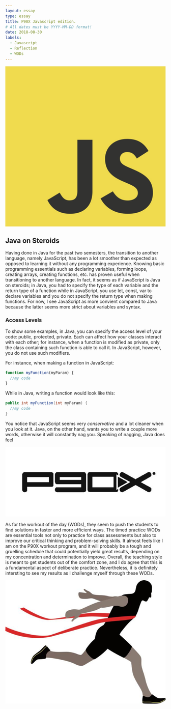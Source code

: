 ```yaml
---
layout: essay
type: essay
title: P90X Javascript edition.
# All dates must be YYYY-MM-DD format!
date: 2018-08-30
labels:
  - Javascript
  - Reflection
  - WODs
---
```


<img class="ui tiny left floated image" src="../images/javascript.jpg">

## Java on Steroids

Having done in Java for the past two semesters, the transition to another language, namely JavaScript, has been a lot smoother than expected as opposed to learning it without any programming experience. Knowing basic programming essentials such as declaring variables, forming loops, creating arrays, creating functions, etc. has proven useful when transitioning to another language. In fact, it seems as if JavaScript is Java on steroids; in Java, you had to specify the type of each variable and the return type of a function while in JavaScript, you use let, const, var to declare variables and you do not specify the return type when making functions. For now, I see JavaScript as more convient compared to Java because the latter seems more strict about variables and syntax.

### Access Levels

To show some examples, in Java, you can specify the access level of your code: public, protected, private. Each can affect how your classes interact with each other; for instance, when a function is modified as private, only the class containing such function is able to call it. In JavaScript, however, you do not use such modifiers. 

For instance, when making a function in JavaScript:

```javascript
function myFunction(myParam) {
  //my code
}
```
While in Java, writing a function would look like this:

```java
public int myFunction(int myParam) {
  //my code
}
```
You notice that JavaScript seems very *conservative* and a lot cleaner when you look at it. Java, on the other hand, wants you to write a couple more words, otherwise it will constantly nag you. Speaking of nagging, Java does feel 

<img class="ui small left floated image" src="../images/p90x.jpg">

As for the workout of the day (WODs), they seem to push the students to find solutions in faster and more efficient ways. The timed practice WODs are essential tools not only to practice for class assessments but also to improve our critical thinking and problem-solving skills. It almost feels like I am on the P90X workout program, and it will probably be a tough and gruelling schedule that could potentially yield great results, depending on my concentration and determination to improve. Overall, the teaching style is meant to get students out of the comfort zone, and I do agree that this is a fundamental aspect of deliberate practice. Nevertheless, it is definitely intersting to see my results as I challenge myself through these WODs. 

<img class="ui small right floated image" src="../images/finish.jpg">

